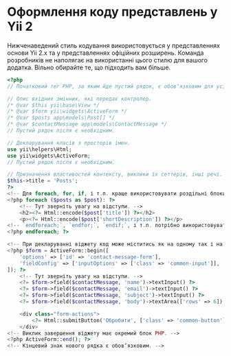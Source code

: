Оформлення коду представлень у Yii 2
====================================

Нижченаведений стиль кодування використовується у представленнях основи Yii 2.x та у представленнях офіційних розширень.
Команда розробників не наполягає на використанні цього стилю для вашого додатка. Вільно обирайте те, що підходить вам більше.

```php
<?php
// Початковий тег PHP, за яким йде пустий рядок, є обовʼязковим для усіх файлів шаблонів.

// Опис вхідних змінних, які передає контролер.
/* @var $this yii\base\View */
/* @var $form yii\widgets\ActiveForm */
/* @var $posts app\models\Post[] */
/* @var $contactMessage app\models\ContactMessage */
// Пустий рядок після є необхідним.

// Декларування класів з просторів імен.
use yii\helpers\Html;
use yii\widgets\ActiveForm;
// Пустий рядок після є необхідним.

// Призначення властивостей контексту, виклики їх сеттерів, інші речі.
$this->title = 'Posts';
?>
<!-- Для foreach, for, if, і т.п. краще використовувати роздільні блоки PHP. -->
<?php foreach ($posts as $post): ?>
    <!-- Тут зверніть увагу на відступи. -->
    <h2><?= Html::encode($post['title']) ?></h2>
    <p><?= Html::encode($post['shortDescription']) ?></p>
<!-- `endforeach;`, `endfor;`, `endif;`, і т.п. потрібно використовувати замість `}` у випадку використання багатьох блоків PHP -->
<?php endforeach; ?>

<!-- При декларуванні віджету код може міститись як на одному так і на багатьох рядках. -->
<?php $form = ActiveForm::begin([
    'options' => ['id' => 'contact-message-form'],
    'fieldConfig' => ['inputOptions' => ['class' => 'common-input']],
]); ?>
    <!-- Тут зверніть увагу на відступи. -->
    <?= $form->field($contactMessage, 'name')->textInput() ?>
    <?= $form->field($contactMessage, 'email')->textInput() ?>
    <?= $form->field($contactMessage, 'subject')->textInput() ?>
    <?= $form->field($contactMessage, 'body')->textArea(['rows' => 6]) ?>

    <div class="form-actions">
        <?= Html::submitButton('Обробити', ['class' => 'common-button']) ?>
    </div>
<!-- Виклик завершення віджету має окремий блок PHP. -->
<?php ActiveForm::end(); ?>
<!-- Кінцевий знак нового рядка є обовʼязковим. -->

```
